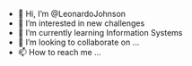 - 👋 Hi, I’m @LeonardoJohnson
- 👀 I’m interested in new challenges
- 🌱 I’m currently learning Information Systems
- 💞️ I’m looking to collaborate on ...
- 📫 How to reach me ...

<!---
LeonardoJohnson/LeonardoJohnson is a ✨ special ✨ repository because its `README.md` (this file) appears on your GitHub profile.
You can click the Preview link to take a look at your changes.
--->
